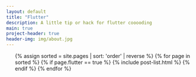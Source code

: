 ```yaml
---
layout: default
title: "Flutter"
description: A little tip or hack for flutter cooooding
main: true
project-header: true
header-img: img/about.jpg
---
```


<ul class="catalogue">
{% assign sorted = site.pages | sort: 'order' | reverse %}
{% for page in sorted %}
{% if page.flutter == true %}
{% include post-list.html %}
{% endif %}
{% endfor %}
</ul>